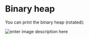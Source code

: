 <h1 id="Binary heap">Binary heap</h1>
You can print the binary heap (rotated):

![enter image description here](https://lh3.googleusercontent.com/i7mV1UGu2k_1ErSUfB1cw5CiJBwQG105aYlqkZQlXd_YM8_wwfoGZVy-AkUncnLr0_uDSHGgXQ "Print")
